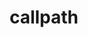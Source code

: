 ---
title: "callpath"
layout: cache
categories: [package, develop-2024-03-17]
meta: {"versions": ["1.0.4"], "compilers": ["gcc@=11.4.0"], "oss": ["ubuntu22.04"], "platforms": ["linux"], "targets": ["x86_64_v3"], "stacks": ["root", "tutorial"], "num_specs": 1, "num_specs_by_stack": {"tutorial": 1, "root": 1}}
spec_details: [{"hash": "4dg6zosvgwwcehp7kbrptvu6qcbajcft", "compiler": "gcc@=11.4.0", "versions": ["1.0.4"], "os": "ubuntu22.04", "platform": "linux", "target": "x86_64_v3", "variants": ["build_system=cmake", "build_type=Release", "generator=make", "~ipo"], "stacks": ["tutorial", "root"], "size": "-", "tarball": "https://binaries.spack.io/releases/develop-2024-03-17/build_cache/linux-ubuntu22.04-x86_64_v3/gcc-11.4.0/callpath-1.0.4/linux-ubuntu22.04-x86_64_v3-gcc-11.4.0-callpath-1.0.4-4dg6zosvgwwcehp7kbrptvu6qcbajcft.spack"}]
---